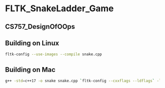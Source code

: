 # FLTK_SnakeLadder_Game
## CS757_DesignOfOOps

## Building on Linux
```Bash
fltk-config --use-images --compile snake.cpp
```
## Building on Mac
```Bash
g++ -std=c++17 -o snake snake.cpp `fltk-config --cxxflags --ldflags` -lfltk_images -framework AudioToolbox
```